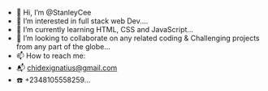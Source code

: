 - 👋 Hi, I’m @StanleyCee
- 👀 I’m interested in full stack web Dev....
- 🌱 I’m currently learning HTML, CSS and JavaScript...
- 💞️ I’m looking to collaborate on any related coding & Challenging projects from any part of the globe...
- 📫 How to reach me:
- 📬 chidexignatius@gmail.com
- ☎️ +2348105558259...

<!---
StanleyCee/StanleyCee is a ✨ special ✨ repository because its `README.md` (this file) appears on your GitHub profile.
You can click the Preview link to take a look at your changes.
--->
